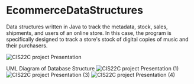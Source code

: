 # EcommerceDataStructures
Data structures written in Java to track the metadata, stock, sales, shipments, and users of an online store.
In this case, the program is specifically designed to track a store's stock of digital copies of music and their purchasers.

![CIS22C project Presentation](https://github.com/wacsvn/EcommerceDataStructures/assets/81664765/1c5407f1-40f5-4afa-b478-4d0f2bc75d27)

UML Diagram of Database Structure
![CIS22C project Presentation (1)](https://github.com/wacsvn/EcommerceDataStructures/assets/81664765/100ce917-3a96-469f-a570-241c8890cfaa)
![CIS22C project Presentation (3)](https://github.com/wacsvn/EcommerceDataStructures/assets/81664765/cc52b957-8812-411d-8a3a-3643850635f2)
![CIS22C project Presentation (4)](https://github.com/wacsvn/EcommerceDataStructures/assets/81664765/33d2384f-01ca-494a-8ece-802f24afe813)
